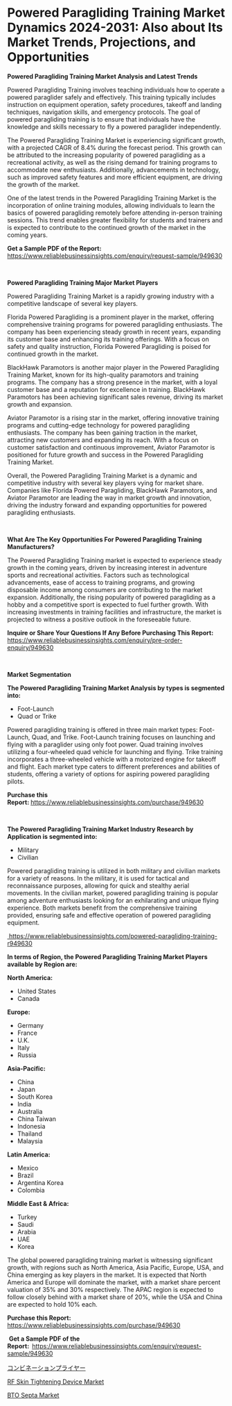 <p><h1>Powered Paragliding Training Market Dynamics 2024-2031: Also about Its Market Trends, Projections, and Opportunities</h1></p><p><strong>Powered Paragliding Training Market Analysis and Latest Trends</strong></p>
<p><p>Powered Paragliding Training involves teaching individuals how to operate a powered paraglider safely and effectively. This training typically includes instruction on equipment operation, safety procedures, takeoff and landing techniques, navigation skills, and emergency protocols. The goal of powered paragliding training is to ensure that individuals have the knowledge and skills necessary to fly a powered paraglider independently.</p><p>The Powered Paragliding Training Market is experiencing significant growth, with a projected CAGR of 8.4% during the forecast period. This growth can be attributed to the increasing popularity of powered paragliding as a recreational activity, as well as the rising demand for training programs to accommodate new enthusiasts. Additionally, advancements in technology, such as improved safety features and more efficient equipment, are driving the growth of the market.</p><p>One of the latest trends in the Powered Paragliding Training Market is the incorporation of online training modules, allowing individuals to learn the basics of powered paragliding remotely before attending in-person training sessions. This trend enables greater flexibility for students and trainers and is expected to contribute to the continued growth of the market in the coming years.</p></p>
<p><strong>Get a Sample PDF of the Report:&nbsp;</strong> <a href="https://www.reliablebusinessinsights.com/enquiry/request-sample/949630">https://www.reliablebusinessinsights.com/enquiry/request-sample/949630</a></p>
<p>&nbsp;</p>
<p><strong>Powered Paragliding Training Major Market Players</strong></p>
<p><p>Powered Paragliding Training Market is a rapidly growing industry with a competitive landscape of several key players. </p><p>Florida Powered Paragliding is a prominent player in the market, offering comprehensive training programs for powered paragliding enthusiasts. The company has been experiencing steady growth in recent years, expanding its customer base and enhancing its training offerings. With a focus on safety and quality instruction, Florida Powered Paragliding is poised for continued growth in the market.</p><p>BlackHawk Paramotors is another major player in the Powered Paragliding Training Market, known for its high-quality paramotors and training programs. The company has a strong presence in the market, with a loyal customer base and a reputation for excellence in training. BlackHawk Paramotors has been achieving significant sales revenue, driving its market growth and expansion.</p><p>Aviator Paramotor is a rising star in the market, offering innovative training programs and cutting-edge technology for powered paragliding enthusiasts. The company has been gaining traction in the market, attracting new customers and expanding its reach. With a focus on customer satisfaction and continuous improvement, Aviator Paramotor is positioned for future growth and success in the Powered Paragliding Training Market.</p><p>Overall, the Powered Paragliding Training Market is a dynamic and competitive industry with several key players vying for market share. Companies like Florida Powered Paragliding, BlackHawk Paramotors, and Aviator Paramotor are leading the way in market growth and innovation, driving the industry forward and expanding opportunities for powered paragliding enthusiasts.</p></p>
<p>&nbsp;</p>
<p><strong>What Are The Key Opportunities For Powered Paragliding Training Manufacturers?</strong></p>
<p><p>The Powered Paragliding Training market is expected to experience steady growth in the coming years, driven by increasing interest in adventure sports and recreational activities. Factors such as technological advancements, ease of access to training programs, and growing disposable income among consumers are contributing to the market expansion. Additionally, the rising popularity of powered paragliding as a hobby and a competitive sport is expected to fuel further growth. With increasing investments in training facilities and infrastructure, the market is projected to witness a positive outlook in the foreseeable future.</p></p>
<p><strong>Inquire or Share Your Questions If Any Before Purchasing This Report:</strong> <a href="https://www.reliablebusinessinsights.com/enquiry/pre-order-enquiry/949630">https://www.reliablebusinessinsights.com/enquiry/pre-order-enquiry/949630</a></p>
<p>&nbsp;</p>
<p><strong>Market Segmentation</strong></p>
<p><strong>The Powered Paragliding Training Market Analysis by types is segmented into:</strong></p>
<p><ul><li>Foot-Launch</li><li>Quad or Trike</li></ul></p>
<p><p>Powered paragliding training is offered in three main market types: Foot-Launch, Quad, and Trike. Foot-Launch training focuses on launching and flying with a paraglider using only foot power. Quad training involves utilizing a four-wheeled quad vehicle for launching and flying. Trike training incorporates a three-wheeled vehicle with a motorized engine for takeoff and flight. Each market type caters to different preferences and abilities of students, offering a variety of options for aspiring powered paragliding pilots.</p></p>
<p><strong>Purchase this Report:&nbsp;</strong><a href="https://www.reliablebusinessinsights.com/purchase/949630">https://www.reliablebusinessinsights.com/purchase/949630</a></p>
<p>&nbsp;</p>
<p><strong>The Powered Paragliding Training Market Industry Research by Application is segmented into:</strong></p>
<p><ul><li>Military</li><li>Civilian</li></ul></p>
<p><p>Powered paragliding training is utilized in both military and civilian markets for a variety of reasons. In the military, it is used for tactical and reconnaissance purposes, allowing for quick and stealthy aerial movements. In the civilian market, powered paragliding training is popular among adventure enthusiasts looking for an exhilarating and unique flying experience. Both markets benefit from the comprehensive training provided, ensuring safe and effective operation of powered paragliding equipment.</p></p>
<p><a href="https://www.reliablebusinessinsights.com/powered-paragliding-training-r949630">&nbsp;https://www.reliablebusinessinsights.com/powered-paragliding-training-r949630</a></p>
<p><strong>In terms of Region, the Powered Paragliding Training Market Players available by Region are:</strong></p>
<p>
    <p> <strong> North America: </strong>
        <ul>
            <li>United States</li>
            <li>Canada</li>
        </ul>
        </p> 
    <p> <strong> Europe: </strong>
        <ul>
            <li>Germany</li>
            <li>France</li>
            <li>U.K.</li>
            <li>Italy</li>
            <li>Russia</li>
        </ul>
        </p> 
    <p> <strong> Asia-Pacific: </strong>
        <ul>
            <li>China</li>
            <li>Japan</li>
            <li>South Korea</li>
            <li>India</li>
            <li>Australia</li>
            <li>China Taiwan</li>
            <li>Indonesia</li>
            <li>Thailand</li>
            <li>Malaysia</li>
        </ul>
        </p> 
    <p> <strong> Latin America: </strong>
        <ul>
            <li>Mexico</li>
            <li>Brazil</li>
            <li>Argentina Korea</li>
            <li>Colombia</li>
        </ul>
        </p> 
    <p> <strong> Middle East & Africa: </strong>
        <ul>
            <li>Turkey</li>
            <li>Saudi</li>
            <li>Arabia</li>
            <li>UAE</li>
            <li>Korea</li>
        </ul>
    </p>
    </p>
<p><p>The global powered paragliding training market is witnessing significant growth, with regions such as North America, Asia Pacific, Europe, USA, and China emerging as key players in the market. It is expected that North America and Europe will dominate the market, with a market share percent valuation of 35% and 30% respectively. The APAC region is expected to follow closely behind with a market share of 20%, while the USA and China are expected to hold 10% each.</p></p>
<p><strong>Purchase this Report: </strong><a href="https://www.reliablebusinessinsights.com/purchase/949630">https://www.reliablebusinessinsights.com/purchase/949630</a></p>
<p>&nbsp;<strong>Get a Sample PDF of the Report:&nbsp;&nbsp;</strong><a href="https://www.reliablebusinessinsights.com/enquiry/request-sample/949630">https://www.reliablebusinessinsights.com/enquiry/request-sample/949630</a></p>
<p><strong></strong></p>
<p><p><a href="https://github.com/FredaJerde/Market-Research-Report-List-1/blob/main/8789794174579.md">コンビネーションプライヤー</a></p><p><a href="https://github.com/yemakinde/Market-Research-Report-List-3/blob/main/rf-skin-tightening-device-market.md">RF Skin Tightening Device Market</a></p><p><a href="https://github.com/jsmusil/Market-Research-Report-List-4/blob/main/bto-septa-market.md">BTO Septa Market</a></p></p>